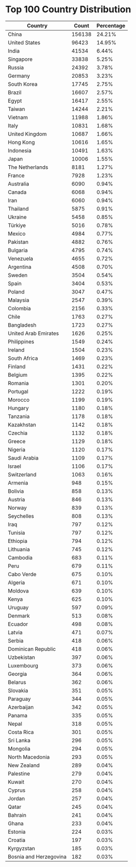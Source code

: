 # Top 100 Country Distribution
| Country | Count | Percentage |
|----|----|----|
| China | 156138 | 24.21% |
| United States | 96423 | 14.95% |
| India | 41534 | 6.44% |
| Singapore | 33838 | 5.25% |
| Russia | 24392 | 3.78% |
| Germany | 20853 | 3.23% |
| South Korea | 17745 | 2.75% |
| Brazil | 16607 | 2.57% |
| Egypt | 16417 | 2.55% |
| Taiwan | 14244 | 2.21% |
| Vietnam | 11988 | 1.86% |
| Italy | 10831 | 1.68% |
| United Kingdom | 10687 | 1.66% |
| Hong Kong | 10616 | 1.65% |
| Indonesia | 10491 | 1.63% |
| Japan | 10006 | 1.55% |
| The Netherlands | 8181 | 1.27% |
| France | 7928 | 1.23% |
| Australia | 6090 | 0.94% |
| Canada | 6068 | 0.94% |
| Iran | 6060 | 0.94% |
| Thailand | 5875 | 0.91% |
| Ukraine | 5458 | 0.85% |
| Türkiye | 5016 | 0.78% |
| Mexico | 4984 | 0.77% |
| Pakistan | 4882 | 0.76% |
| Bulgaria | 4795 | 0.74% |
| Venezuela | 4655 | 0.72% |
| Argentina | 4508 | 0.70% |
| Sweden | 3504 | 0.54% |
| Spain | 3404 | 0.53% |
| Poland | 3047 | 0.47% |
| Malaysia | 2547 | 0.39% |
| Colombia | 2156 | 0.33% |
| Chile | 1763 | 0.27% |
| Bangladesh | 1723 | 0.27% |
| United Arab Emirates | 1626 | 0.25% |
| Philippines | 1549 | 0.24% |
| Ireland | 1504 | 0.23% |
| South Africa | 1469 | 0.23% |
| Finland | 1431 | 0.22% |
| Belgium | 1395 | 0.22% |
| Romania | 1301 | 0.20% |
| Portugal | 1222 | 0.19% |
| Morocco | 1199 | 0.19% |
| Hungary | 1180 | 0.18% |
| Tanzania | 1178 | 0.18% |
| Kazakhstan | 1142 | 0.18% |
| Czechia | 1132 | 0.18% |
| Greece | 1129 | 0.18% |
| Nigeria | 1120 | 0.17% |
| Saudi Arabia | 1109 | 0.17% |
| Israel | 1106 | 0.17% |
| Switzerland | 1063 | 0.16% |
| Armenia | 948 | 0.15% |
| Bolivia | 858 | 0.13% |
| Austria | 846 | 0.13% |
| Norway | 839 | 0.13% |
| Seychelles | 808 | 0.13% |
| Iraq | 797 | 0.12% |
| Tunisia | 797 | 0.12% |
| Ethiopia | 794 | 0.12% |
| Lithuania | 745 | 0.12% |
| Cambodia | 683 | 0.11% |
| Peru | 679 | 0.11% |
| Cabo Verde | 675 | 0.10% |
| Algeria | 671 | 0.10% |
| Moldova | 639 | 0.10% |
| Kenya | 625 | 0.10% |
| Uruguay | 597 | 0.09% |
| Denmark | 513 | 0.08% |
| Ecuador | 498 | 0.08% |
| Latvia | 471 | 0.07% |
| Serbia | 418 | 0.06% |
| Dominican Republic | 418 | 0.06% |
| Uzbekistan | 397 | 0.06% |
| Luxembourg | 373 | 0.06% |
| Georgia | 364 | 0.06% |
| Belarus | 362 | 0.06% |
| Slovakia | 351 | 0.05% |
| Paraguay | 344 | 0.05% |
| Azerbaijan | 342 | 0.05% |
| Panama | 335 | 0.05% |
| Nepal | 318 | 0.05% |
| Costa Rica | 301 | 0.05% |
| Sri Lanka | 296 | 0.05% |
| Mongolia | 294 | 0.05% |
| North Macedonia | 293 | 0.05% |
| New Zealand | 289 | 0.04% |
| Palestine | 279 | 0.04% |
| Kuwait | 270 | 0.04% |
| Cyprus | 258 | 0.04% |
| Jordan | 257 | 0.04% |
| Qatar | 245 | 0.04% |
| Bahrain | 241 | 0.04% |
| Ghana | 233 | 0.04% |
| Estonia | 224 | 0.03% |
| Croatia | 197 | 0.03% |
| Kyrgyzstan | 185 | 0.03% |
| Bosnia and Herzegovina | 182 | 0.03% |
